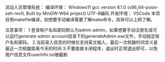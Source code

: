 流动人员管理系统：
编译环境：
Windows11 
gcc version 8.1.0 (x86_64-posix-seh-rev0, Built by MinGW-W64 project)
UTF-8编码
开发环境：
VSCode
本项目用makefile编译，如想要手动编译需要了解make命令，具体可以上网了解。

注意事项：
1.登录账户名和密码默认为admin admin，如果想要手动注册生成可以运行generate admin account目录下的generateAdmin.exe文件，手动指定账户名和密码。
2.当前录入信息的时候仅支持英文输入，最后一次核酸时间含义是最近一次核酸距离今天的时间
3.不要直接关闭程序，退出时正常退出即可，以免用户信息文件userInfo.txt被截断

